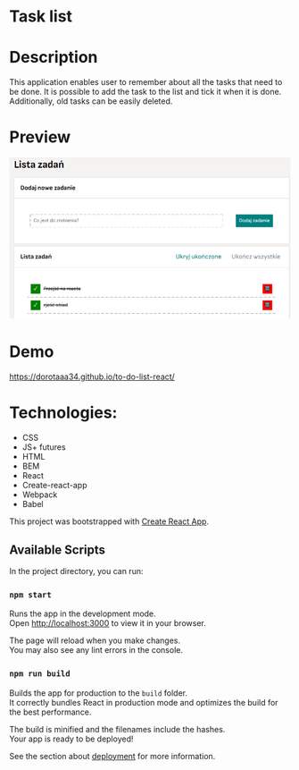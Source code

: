 # Task list

# Description

This application enables user to remember about all the tasks that need to be done. It is possible to add the task to the list and tick it when it is done. Additionally, old tasks can be easily deleted.

# Preview
![Task list](https://github.com/dorotaaa34/to-do-list-react/blob/main/public/react.png?raw=true)

# Demo
https://dorotaaa34.github.io/to-do-list-react/

# Technologies:
- CSS
- JS+ futures
- HTML
- BEM
- React
- Create-react-app
- Webpack
- Babel


This project was bootstrapped with [Create React App](https://github.com/facebook/create-react-app).

## Available Scripts

In the project directory, you can run:

### `npm start`

Runs the app in the development mode.\
Open [http://localhost:3000](http://localhost:3000) to view it in your browser.

The page will reload when you make changes.\
You may also see any lint errors in the console.

### `npm run build`

Builds the app for production to the `build` folder.\
It correctly bundles React in production mode and optimizes the build for the best performance.

The build is minified and the filenames include the hashes.\
Your app is ready to be deployed!

See the section about [deployment](https://facebook.github.io/create-react-app/docs/deployment) for more information.



